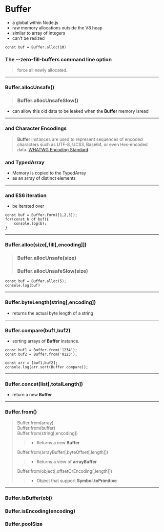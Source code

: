 # Buffer


* a global within Node.js  
* raw memory allocations outside the V8 heap  
* similar to array of integers  
* can't be resized

```
const buf = Buffer.alloc(10)
```

### The --zero-fill-buffers command line option
> force all newly allocated.

---

### Buffer.allocUnsafe()
>### Buffer.allocUnsafeSlow()

* can allow this old data to be leaked when the **Buffer** memory isread

---

### and Character Encodings
>**Buffer** instances are used to represent sequences of encoded characters such as UTF-8, UCS3, Base64, or even Hex-encoded data.
[WHATWG Encoding Standard](https://encoding.spec.whatwg.org/)

### and TypedArray 
* Memory is copied to the TypedArray
* as an array of distinct elements

---

### and ES6 iteration
* be iterated over

```
const buf = Buffer.form([1,2,3]);
for(const b of buf){
	console.log(b);
}
```
___

### Buffer.alloc(size[,fill[,encoding]])
>### Buffer.allocUnsafe(size)
>### Buffer.allocUnsafeSlow(size)

```
const buf = Buffer.alloc(5);
console.log(buf)
```

----------------

### Buffer.byteLength(string[,encoding])
* returns the actual byte length of a string

----------------

### Buffer.compare(buf1,buf2)
* sorting arrays of **Buffer** instance.

```
const buf1 = Buffer.from('1234');
const buf2 = Buffer.from('0123');

const arr = [buf1,buf2];
console.log(arr.sort(Buffer.compare));
```
----

### Buffer.concat(list[,totalLength])
* return a new **Buffer**

-----

### Buffer.from()
> Buffer.from(array)   
> Buffer.from(buffer)  
> Buffer.from(string[,encoding])
>> * Returns a new **Buffer**
> 
> Buffer.from(arrayBuffer[,byteOffset[,length]])  
>> * Returns a view of **arrayBuffer**
>
> Buffer.from(object[,offsetOrEncoding[,length]])
>> * Object that support **Symbol.toPrimitive**

---

### Buffer.isBuffer(obj)
### Buffer.isEncoding(encoding)
### Buffer.poolSize





